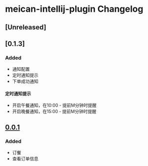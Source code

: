 <!-- Keep a Changelog guide -> https://keepachangelog.com -->

# meican-intellij-plugin Changelog

## [Unreleased]

## [0.1.3]
### Added

- 通知配置
- 定时通知提示
- 下单成功通知

#### 定时通知提示

- 开启午餐通知，在10:00 - 提前M分钟时提醒
- 开启晚餐通知，在15:00 - 提前M分钟时提醒

## [0.0.1](https://github.com/motui/meican-intellij-plugin/releases/tag/v0.0.1)

### Added

- 订餐
- 查看订单信息

